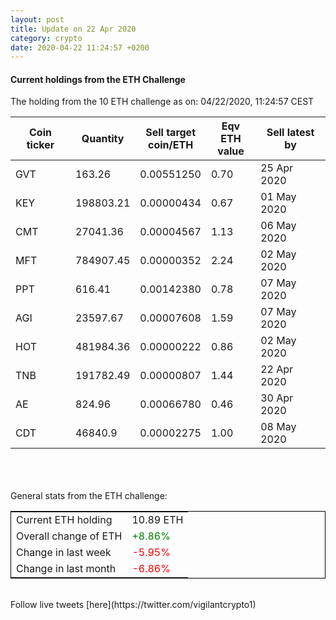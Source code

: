 ```yaml
---
layout: post
title: Update on 22 Apr 2020
category: crypto
date: 2020-04-22 11:24:57 +0200
---
```




#### Current holdings from the ETH Challenge

The holding from the 10 ETH challenge as on: 04/22/2020, 11:24:57 CEST

|Coin ticker|Quantity|Sell target<br>coin/ETH|Eqv ETH<br>value|Sell latest by|
|-----------|--------|-----------|-----------|--------------|
GVT|163.26|  0.00551250|0.70|25 Apr 2020|
KEY|198803.21|  0.00000434|0.67|01 May 2020|
CMT|27041.36|  0.00004567|1.13|06 May 2020|
MFT|784907.45|  0.00000352|2.24|02 May 2020|
PPT|616.41|  0.00142380|0.78|07 May 2020|
AGI|23597.67|  0.00007608|1.59|07 May 2020|
HOT|481984.36|  0.00000222|0.86|02 May 2020|
TNB|191782.49|  0.00000807|1.44|22 Apr 2020|
AE|824.96|  0.00066780|0.46|30 Apr 2020|
CDT|46840.9|  0.00002275|1.00|08 May 2020|

<br>
<br>
<br>
General stats from the ETH challenge:

<table style="border:1px solid black;margin-left:auto;margin-right:auto;">
	<tbody>
	<tr>
		<td>Current ETH holding</td>
		<td>     10.89 ETH</td>
	</tr>
	<tr>
		<td>Overall change of ETH</td>
		<td><font color="green">+8.86%</font></td>
	</tr>
	<tr>
		<td>Change in last week</td>
		<td><font color="red">-5.95%</font></td>
	</tr>
	<tr>
		<td>Change in last month</td>
		<td><font color="red">-6.86%</font></td>
	</tr>
	</tbody>
</table>

<br>
Follow live tweets [here](https://twitter.com/vigilantcrypto1)
<br>
<br>